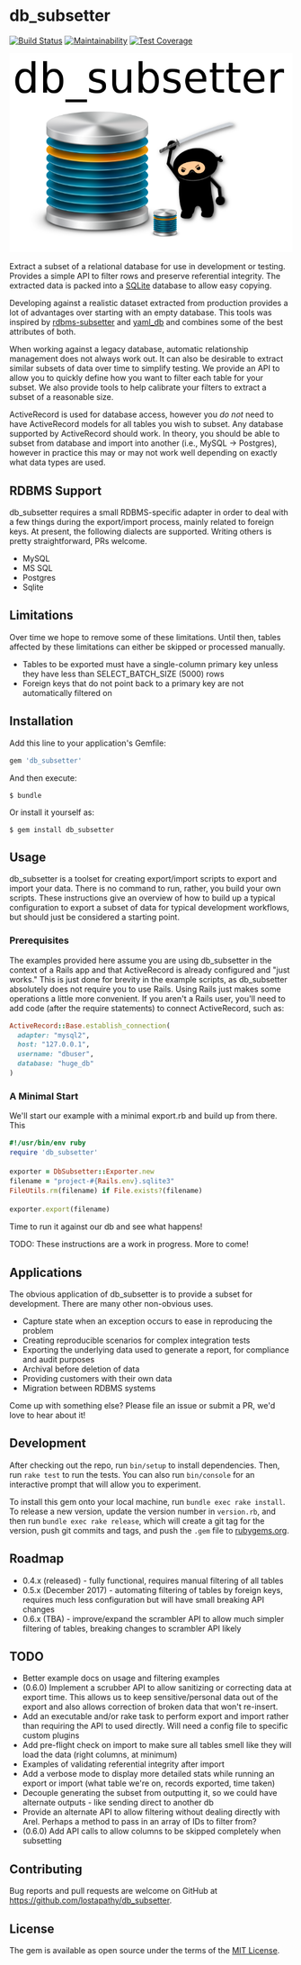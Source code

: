 <!-- vim: set nofoldenable: -->
# db_subsetter

[![Build Status](https://travis-ci.org/lostapathy/db_subsetter.svg?branch=master)](https://travis-ci.org/lostapathy/db_subsetter)
[![Maintainability](https://api.codeclimate.com/v1/badges/26b61bf940b79bbfa529/maintainability)](https://codeclimate.com/github/lostapathy/db_subsetter/maintainability)
[![Test Coverage](https://codeclimate.com/github/lostapathy/db_subsetter/badges/coverage.svg)](https://codeclimate.com/github/lostapathy/db_subsetter/coverage)

![db_subsetter logo](/logo/db_subsetter_logo.png?raw=true "db_subsetter logo")

Extract a subset of a relational database for use in development or testing.  Provides a simple API to filter rows and preserve referential integrity.  The extracted data is packed into a [SQLite](https://www.sqlite.org/) database to allow easy copying.

Developing against a realistic dataset extracted from production provides a lot of advantages over starting with an empty database.  This tools was inspired by [rdbms-subsetter](https://github.com/18F/rdbms-subsetter) and [yaml_db](https://github.com/yamldb/yaml_db/) and combines some of the best attributes of both.

When working against a legacy database, automatic relationship management does not always work out.  It can also be desirable to extract similar subsets of data over time to simplify testing.  We provide an API to allow you to quickly define how you want to filter each table for your subset.  We also provide tools to help calibrate your filters to extract a subset of a reasonable size.

ActiveRecord is used for database access, however you *do not* need to have ActiveRecord models for all tables you wish to subset.  Any database supported by ActiveRecord should work.  In theory, you should be able to subset from database and import into another (i.e., MySQL -> Postgres), however in practice this may or may not work well depending on exactly what data types are used.

## RDBMS Support

db_subsetter requires a small RDBMS-specific adapter in order to deal with a few things during the export/import process, mainly related to foreign keys.  At present, the following dialects are supported.  Writing others is pretty straightforward, PRs welcome.

* MySQL
* MS SQL
* Postgres
* Sqlite

## Limitations

Over time we hope to remove some of these limitations.  Until then, tables affected by these limitations can either be skipped or processed manually.

* Tables to be exported must have a single-column primary key unless they have less than SELECT_BATCH_SIZE (5000) rows
* Foreign keys that do not point back to a primary key are not automatically filtered on

## Installation

Add this line to your application's Gemfile:

```ruby
gem 'db_subsetter'
```

And then execute:

    $ bundle

Or install it yourself as:

    $ gem install db_subsetter

## Usage

db_subsetter is a toolset for creating export/import scripts to export and import your data.  There is no command to run, rather, you build your own scripts.  These instructions give an overview of how to build up a typical configuration to export a subset of data for typical development workflows, but should just be considered a starting point.

### Prerequisites

The examples provided here assume you are using db_subsetter in the context of a Rails app and that ActiveRecord is already configured and "just works."  This is just done for brevity in the example scripts, as db_subsetter absolutely does not require you to use Rails.  Using Rails just makes some operations a little more convenient.  If you aren't a Rails user, you'll need to add code (after the require statements) to connect ActiveRecord, such as:

```ruby
ActiveRecord::Base.establish_connection(
  adapter: "mysql2",
  host: "127.0.0.1",
  username: "dbuser",
  database: "huge_db"
)
```
### A Minimal Start

We'll start our example with a minimal export.rb and build up from there.  This

```ruby
#!/usr/bin/env ruby
require 'db_subsetter'

exporter = DbSubsetter::Exporter.new
filename = "project-#{Rails.env}.sqlite3"
FileUtils.rm(filename) if File.exists?(filename)

exporter.export(filename)
```
Time to run it against our db and see what happens!




TODO: These instructions are a work in progress.  More to come!

## Applications

The obvious application of db_subsetter is to provide a subset for development. There are many other non-obvious uses.

* Capture state when an exception occurs to ease in reproducing the problem
* Creating reproducible scenarios for complex integration tests
* Exporting the underlying data used to generate a report, for compliance and audit purposes
* Archival before deletion of data
* Providing customers with their own data
* Migration between RDBMS systems

Come up with something else?  Please file an issue or submit a PR, we'd love to hear about it!

## Development

After checking out the repo, run `bin/setup` to install dependencies. Then, run `rake test` to run the tests. You can also run `bin/console` for an interactive prompt that will allow you to experiment.

To install this gem onto your local machine, run `bundle exec rake install`. To release a new version, update the version number in `version.rb`, and then run `bundle exec rake release`, which will create a git tag for the version, push git commits and tags, and push the `.gem` file to [rubygems.org](https://rubygems.org).

## Roadmap

* 0.4.x (released) - fully functional, requires manual filtering of all tables
* 0.5.x (December 2017) - automating filtering of tables by foreign keys, requires much less configuration but will have small breaking API changes
* 0.6.x (TBA) - improve/expand the scrambler API to allow much simpler filtering of tables, breaking changes to scrambler API likely

## TODO

* Better example docs on usage and filtering examples
* (0.6.0) Implement a scrubber API to allow sanitizing or correcting data at export time.  This allows us to keep sensitive/personal data out of the export and also allows correction of broken data that won't re-insert.
* Add an executable and/or rake task to perform export and import rather than requiring the API to used directly.  Will need a config file to specific custom plugins
* Add pre-flight check on import to make sure all tables smell like they will load the data (right columns, at minimum)
* Examples of validating referential integrity after import
* Add a verbose mode to display more detailed stats while running an export or import (what table we're on, records exported, time taken)
* Decouple generating the subset from outputting it, so we could have alternate outputs - like sending direct to another db
* Provide an alternate API to allow filtering without dealing directly with Arel.  Perhaps a method to pass in an array of IDs to filter from?
* (0.6.0) Add API calls to allow columns to be skipped completely when subsetting

## Contributing

Bug reports and pull requests are welcome on GitHub at https://github.com/lostapathy/db_subsetter.

## License

The gem is available as open source under the terms of the [MIT License](http://opensource.org/licenses/MIT).

